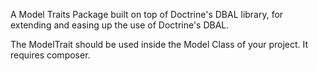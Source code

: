 A Model Traits Package built on top of Doctrine's DBAL library, for extending and easing up the use of Doctrine's DBAL.

The ModelTrait should be used inside the Model Class of your project. It requires composer.